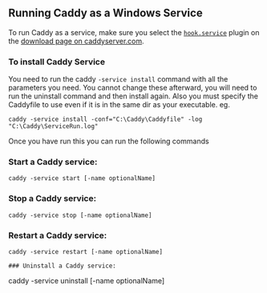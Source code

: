 ## Running Caddy as a Windows Service


To run Caddy as a service, make sure you select the [`hook.service`](https://caddyserver.com/docs/hook.service) plugin on the [download page on caddyserver.com](https://caddyserver.com/download).

### To install Caddy Service


You need to run the caddy `-service install` command with all the parameters you need.  You cannot change these afterward, you will need to run the uninstall command and then install again.
Also you must specify the Caddyfile to use even if it is in the same dir as your executable.
eg.
```
caddy -service install -conf="C:\Caddy\Caddyfile" -log "C:\Caddy\ServiceRun.log" 
```

Once you have run this you can run the following commands



### Start a Caddy service:

```
caddy -service start [-name optionalName]
```

### Stop a Caddy service:

```
caddy -service stop [-name optionalName]
```

### Restart a Caddy service:

```
caddy -service restart [-name optionalName] 

### Uninstall a Caddy service:

```
caddy -service uninstall [-name optionalName]
```